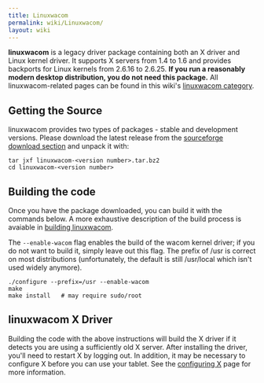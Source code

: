 ```yaml
---
title: Linuxwacom
permalink: wiki/Linuxwacom/
layout: wiki
---
```


**linuxwacom** is a legacy driver package containing both an X driver
and Linux kernel driver. It supports X servers from 1.4 to 1.6 and
provides backports for Linux kernels from 2.6.16 to 2.6.25. **If you run
a reasonably modern desktop distribution, you do not need this
package.** All linuxwacom-related pages can be found in this wiki's
[linuxwacom category](/wiki/Category%3ALinuxwacom "wikilink").

Getting the Source
------------------

linuxwacom provides two types of packages - stable and development
versions. Please download the latest release from the [sourceforge
download section](https://sourceforge.net/projects/linuxwacom/files/)
and unpack it with:

    tar jxf linuxwacom-<version number>.tar.bz2
    cd linuxwacom-<version number>

Building the code
-----------------

Once you have the package downloaded, you can build it with the commands
below. A more exhaustive description of the build process is avaiable in
[building linuxwacom](building_linuxwacom "wikilink").

The `--enable-wacom` flag enables the build of the wacom kernel driver;
if you do not want to build it, simply leave out this flag. The prefix
of /usr is correct on most distributions (unfortunately, the default is
still /usr/local which isn't used widely anymore).

    ./configure --prefix=/usr --enable-wacom
    make
    make install   # may require sudo/root

linuxwacom X Driver
-------------------

Building the code with the above instructions will build the X driver if
it detects you are using a sufficiently old X server. After installing
the driver, you'll need to restart X by logging out. In addition, it may
be necessary to configure X before you can use your tablet. See the
[configuring X](configuring_X "wikilink") page for more information.
